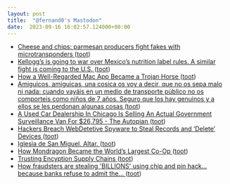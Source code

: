 ```yaml
---
layout: post
title:  "@fernand0's Mastodon"
date:  2023-09-16 16:02:57.124000+00:00
---
```

*  [Cheese and chips: parmesan producers fight fakes with microtransponders ](https://www.theguardian.com/food/2023/aug/18/parmesan-producers-fight-fakes-microtransponders-chips-rin) ([toot](https://mastodon.social/@fernand0/111075667287980046))
*  [Kellogg’s is going to war over Mexico’s nutrition label rules. A similar fight is coming to the U.S. ](https://www.statnews.com/2023/08/21/kelloggs-mexico-nutrition-label) ([toot](https://mastodon.social/@fernand0/111075623087016985))
*  [How a Well-Regarded Mac App Became a Trojan Horse ](https://gizmodo.com/how-nightowl-for-mac-added-a-botnet-185074078) ([toot](https://mastodon.social/@fernand0/111075346392089853))
*  [Amiguicos, amiguicas, una cosica os voy a decir, que no os sepa malo ni nada: cuando vayáis en un medio de transporte público no os comporteis como niños de 7 años. Seguro que los hay genuinos y a ellos se les perdonan algunas cosas ](https://mastodon.social/@fernand0/111074638006815647) ([toot](https://mastodon.social/@fernand0/111074638006815647))
*  [A Used Car Dealership In Chicago Is Selling An Actual Government Surveillance Van For $26,795 - The Autopian ](https://www.theautopian.com/a-used-car-dealership-in-chicago-is-selling-an-actual-government-surveillance-van-for-26795) ([toot](https://mastodon.social/@fernand0/111074557231898117))
*  [Hackers Breach WebDetetive Spyware to Steal Records and ‘Delete’ Devices ](https://www.bitdefender.com/blog/hotforsecurity/hackers-breach-webdetetive-spyware-to-steal-records-and-delete-devices) ([toot](https://mastodon.social/@fernand0/111074423638210912))
*  [Iglesia de San Miguel. Altar. ](https://www.flickr.com/photos/fernand0/53158543771) ([toot](https://mastodon.social/@fernand0/111074416131226889))
*  [How Mondragon Became the World’s Largest Co-Op ](https://www.newyorker.com/business/currency/how-mondragon-became-the-worlds-largest-co-o) ([toot](https://mastodon.social/@fernand0/111074047623411255))
*  [Trusting Encyption Supply Chains ](http://www.rlgsc.com/blog/ruminations/trusting-encryption-supply-chains.htm) ([toot](https://mastodon.social/@fernand0/111073879934636090))
*  [How fraudsters are stealing 'BILLIONS' using chip and pin hack... because banks refuse to admit the... ](https://www.dailymail.co.uk/money/beatthescammers/article-12396705/How-fraudsters-stealing-BILLIONS-using-chip-pin-hack-banks-refuse-admit-scam-exists.htm) ([toot](https://mastodon.social/@fernand0/111073621732285785))
